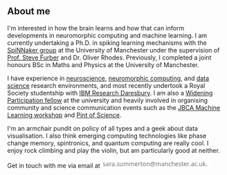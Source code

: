 ## About me

I'm interested in how the brain learns and how that can inform developments in neuromorphic computing and machine learning. I am currently undertaking a Ph.D. in spiking learning mechanisms with the [SpiNNaker group](http://apt.cs.manchester.ac.uk/projects/SpiNNaker/) at the University of Manchester under the supervision of [Prof. Steve Furber](http://apt.cs.manchester.ac.uk/people/sfurber/) and Dr. Oliver Rhodes. Previously, I completed a joint honours BSc in Maths and Physics at the University of Manchester. 

I have experience in [neuroscience](https://lsens.epfl.ch/), [neuromorphic computing](http://apt.cs.manchester.ac.uk/projects/SpiNNaker/), and [data science](https://www.ggdot.org/) research environments, and most recently undertook a Royal Society studentship with [IBM Research Daresbury](http://research.ibm.com/labs/uk/machinelearning.html). I am also a [Widening Participation fellow](https://www.manchester.ac.uk/discover/social-responsibility/widening-participation/) at the university and heavily involved in organising community and science communication events such as the [JBCA Machine Learning workshop](https://jbca-machinelearning.github.io/workshop.html) and [Pint of Science](https://pintofscience.co.uk/event/pint-of-physics).

I'm an armchair pundit on policy of all types and a geek about data visualisation. I also think emerging computing technologies like phase change memory, spintronics, and quantum computing are really cool. I enjoy rock climbing and play the violin, but am particularly good at neither.

Get in touch with me via email at ![email_address](email.png)
